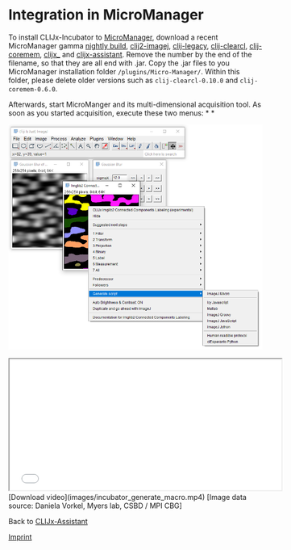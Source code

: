 # Integration in MicroManager
To install CLIJx-Incubator to [MicroManager](), download a recent MicroManager gamma 
[nightly build](https://valelab4.ucsf.edu/~MM/nightlyBuilds/2.0.0-gamma/Windows/),
[clij2-imagej](https://github.com/clij/clij2-imagej1/releases/download/2.1.1.0/clij2-image1_-2.1.1.0-jar-with-dependencies.jar),
[clij-legacy](https://github.com/clij/clij-legacy/releases/download/0.1.0/clij-legacy_-0.1.0.jar),
[clij-clearcl](https://github.com/clij/clij2/releases/download/2.0.0.21/clij-clearcl-2.0.0.21.jar),
[clij-coremem](https://github.com/clij/clij2/releases/download/2.0.0.21/clij-coremem-2.0.0.10.jar),
[clijx_](https://github.com/clij/clijx/releases/download/0.29.1.3/clijx_-0.29.1.3.jar)
 and
[clijx-assistant](https://sites.imagej.net/clincubator/plugins/clijx-incubator_-0.2.2.4.jar-20200819215628). 
Remove the number by the end of the filename, so that they are all end with .jar. 
Copy the .jar files to you MicroManager installation folder `/plugins/Micro-Manager/`. 
Within this folder, please delete older versions such as `clij-clearcl-0.10.0` and `clij-coremem-0.6.0`.

Afterwards, start MicroManger and its multi-dimensional acquisition tool. 
As soon as you started acquisition, execute these two menus:
* 
* 

![Image](images/script_export.png)

<iframe src="images/incubator_generate_macro.mp4" width="540" height="260"></iframe>
[Download video](images/incubator_generate_macro.mp4) [Image data source: Daniela Vorkel, Myers lab, CSBD / MPI CBG]


Back to [CLIJx-Assistant](https://clij.github.io/assistant)


[Imprint](https://clij.github.io/imprint)
